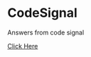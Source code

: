 # CodeSignal 

Answers from code signal 

 <a href="https://app.codesignal.com/profile/minn_t" target="_blank">Click Here</a>

